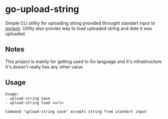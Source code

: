 # go-upload-string

Simple CLI utility for uploading string provided throught standart input to
[myjson](http://myjson.com). Utility also provies way to load uploaded
string and date it was uploaded.

## Notes

This project is mainly for getting used to Go language and it's
infrastructure. It's doesn't really has any other value.

## Usage

```text
Usage:
- upload-string save
- upload-string load <url>

Command "upload-string save" accepts string from standart input
```
